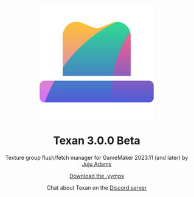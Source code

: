 <p align="center"><img src="https://raw.githubusercontent.com/JujuAdams/Texan/master/LOGO.png" style="display:block; margin:auto; width:300px"></p>
<h1 align="center">Texan 3.0.0 Beta</h1>

<p align="center">Texture group flush/fetch manager for GameMaker 2023.11 (and later) by <a href="https://www.jujuadams.com/" target="_blank">Juju Adams</a></p>

<p align="center"><a href="https://github.com/JujuAdams/Texan/releases/">Download the .yymps</a></p>
<p align="center">Chat about Texan on the <a href="https://discord.gg/8krYCqr">Discord server</a></p>

&nbsp;

&nbsp;

